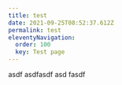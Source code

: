 ```yaml
---
title: test
date: 2021-09-25T08:52:37.612Z
permalink: test
eleventyNavigation:
  order: 100
  key: Test page
---
```

asdf asdfasdf asd fasdf